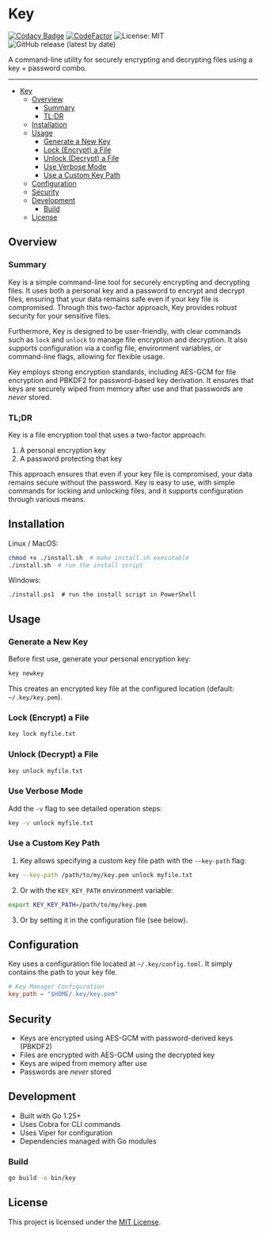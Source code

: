 # Key
[![Codacy Badge](https://app.codacy.com/project/badge/Grade/4d83a48bbf744eb283015cddc7c5c28e)](https://app.codacy.com/gh/CrazyWillBear/key/dashboard?utm_source=gh&utm_medium=referral&utm_content=&utm_campaign=Badge_grade)
[![CodeFactor](https://www.codefactor.io/repository/github/crazywillbear/key/badge)](https://www.codefactor.io/repository/github/crazywillbear/key)
![License: MIT](https://img.shields.io/badge/License-MIT-yellow.svg)
![GitHub release (latest by date)](https://img.shields.io/github/v/release/CrazyWillBear/key)

A command-line utility for securely encrypting and decrypting files using a key + password combo.

---

<!-- TOC -->
* [Key](#key)
  * [Overview](#overview)
    * [Summary](#summary)
    * [TL;DR](#tldr)
  * [Installation](#installation)
  * [Usage](#usage)
    * [Generate a New Key](#generate-a-new-key)
    * [Lock (Encrypt) a File](#lock-encrypt-a-file)
    * [Unlock (Decrypt) a File](#unlock-decrypt-a-file)
    * [Use Verbose Mode](#use-verbose-mode)
    * [Use a Custom Key Path](#use-a-custom-key-path)
  * [Configuration](#configuration)
  * [Security](#security)
  * [Development](#development)
    * [Build](#build)
  * [License](#license)
<!-- TOC -->

## Overview

### Summary

Key is a simple command-line tool for securely encrypting and decrypting files. It uses both a personal key and a
password to encrypt and decrypt files, ensuring that your data remains safe even if your key file is compromised.
Through this two-factor approach, Key provides robust security for your sensitive files.

Furthermore, Key is designed to be user-friendly, with clear commands such as `lock` and `unlock` to manage file
encryption and decryption. It also supports configuration via a config file, environment variables, or command-line
flags, allowing for flexible usage.

Key employs strong encryption standards, including AES-GCM for file encryption and PBKDF2 for password-based key
derivation. It ensures that keys are securely wiped from memory after use and that passwords are *never* stored.

### TL;DR

Key is a file encryption tool that uses a two-factor approach:
1. A personal encryption key
2. A password protecting that key

This approach ensures that even if your key file is compromised, your data remains secure without the password. Key is
easy to use, with simple commands for locking and unlocking files, and it supports configuration through various means.

## Installation

Linux / MacOS:
```sh
chmod +x ./install.sh  # make install.sh executable
./install.sh  # run the install script
```

Windows:
```pwsh
./install.ps1  # run the install script in PowerShell
```

## Usage

### Generate a New Key

Before first use, generate your personal encryption key:

```sh
key newkey
```

This creates an encrypted key file at the configured location (default: `~/.key/key.pem`).

### Lock (Encrypt) a File

```sh
key lock myfile.txt
```

### Unlock (Decrypt) a File

```sh
key unlock myfile.txt
```

### Use Verbose Mode

Add the `-v` flag to see detailed operation steps:

```sh
key -v unlock myfile.txt
```

### Use a Custom Key Path

1. Key allows specifying a custom key file path with the `--key-path` flag:

```sh
key --key-path /path/to/my/key.pem unlock myfile.txt
```

2. Or with the `KEY_KEY_PATH` environment variable:

```sh
export KEY_KEY_PATH=/path/to/my/key.pem
```

3. Or by setting it in the configuration file (see below).

## Configuration

Key uses a configuration file located at `~/.key/config.toml`. It simply contains the path to your key file.

```toml
# Key Manager Configuration
key_path = "$HOME/.key/key.pem"
```

## Security

- Keys are encrypted using AES-GCM with password-derived keys (PBKDF2)
- Files are encrypted with AES-GCM using the decrypted key
- Keys are wiped from memory after use
- Passwords are *never* stored

## Development

- Built with Go 1.25+
- Uses Cobra for CLI commands
- Uses Viper for configuration
- Dependencies managed with Go modules

### Build

```sh
go build -o bin/key
```

## License

This project is licensed under the [MIT License](LICENSE.txt).